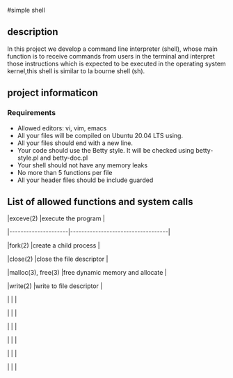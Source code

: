 #simple shell

## description 

In this project we develop a command line interpreter (shell), whose main function is to receive commands from users in the terminal and interpret those instructions which is expected to be executed in the operating system kernel,this shell is similar to la bourne shell (sh).

## project informaticon


### Requirements

 * Allowed editors: vi, vim, emacs
 * All your files will be compiled on Ubuntu 20.04 LTS using.
 * All your files should end with a new line.
 * Your code should use the Betty style. It will be checked using betty-style.pl and betty-doc.pl
 * Your shell should not have any memory leaks
 * No more than 5 functions per file
 * All your header files should be include guarded

## List of allowed functions and system calls

|exceve(2)            |execute the program                |

|---------------------|-----------------------------------|

|fork(2)              |create a child process             |

|close(2)             |close the file descriptor          |

|malloc(3), free(3)   |free dynamic memory and allocate   |

|write(2)             |write to file descriptor           |

|                     |                                   |

|                     |                                   |

|                     |                                   |

|                     |                                   |

|                     |                                   |

|                     |                                   |
